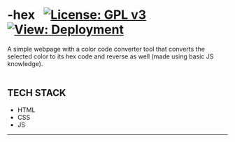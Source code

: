 # -hex &nbsp; <!--![visitors](https://visitor-badge.glitch.me/badge?page_id=code-chaser.-hex) &nbsp;-->[![License: GPL v3](https://img.shields.io/badge/License-GPLv3-blue.svg)](https://www.gnu.org/licenses/gpl-3.0) [![View: Deployment](https://img.shields.io/badge/View-Deployment-yellow.svg)](https://code-chaser.github.io/-hex/)

A simple webpage with a color code converter tool that converts the selected color to its hex code and reverse as well (made using basic JS knowledge).
<br><br>
## TECH STACK
* HTML
* CSS
* JS
___
